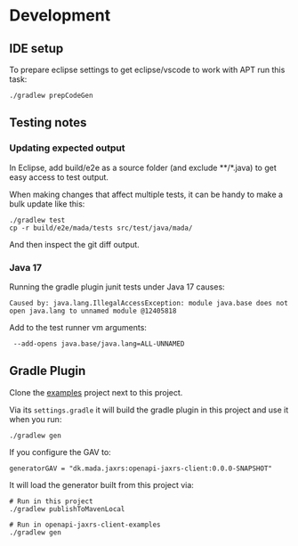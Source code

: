 # Development

## IDE setup

To prepare eclipse settings to get eclipse/vscode to work with APT run this task:

    ./gradlew prepCodeGen

## Testing notes

### Updating expected output

In Eclipse, add build/e2e as a source folder (and exclude **/*.java) to get easy access to test output.

When making changes that affect multiple tests, it can be handy to make a bulk update like this:

    ./gradlew test
    cp -r build/e2e/mada/tests src/test/java/mada/

And then inspect the git diff output.

### Java 17

Running the gradle plugin junit tests under Java 17 causes:

    Caused by: java.lang.IllegalAccessException: module java.base does not open java.lang to unnamed module @12405818
    
Add to the test runner vm arguments:

	 --add-opens java.base/java.lang=ALL-UNNAMED

## Gradle Plugin

Clone the [examples](https://github.com/jskov/openapi-jaxrs-client-examples) project next to this project.

Via its `settings.gradle` it will build the gradle plugin in this project and use it when you run:

    ./gradlew gen



If you configure the GAV to:

    generatorGAV = "dk.mada.jaxrs:openapi-jaxrs-client:0.0.0-SNAPSHOT"

It will load the generator built from this project via:

    # Run in this project
    ./gradlew publishToMavenLocal
    
    # Run in openapi-jaxrs-client-examples
    ./gradlew gen
